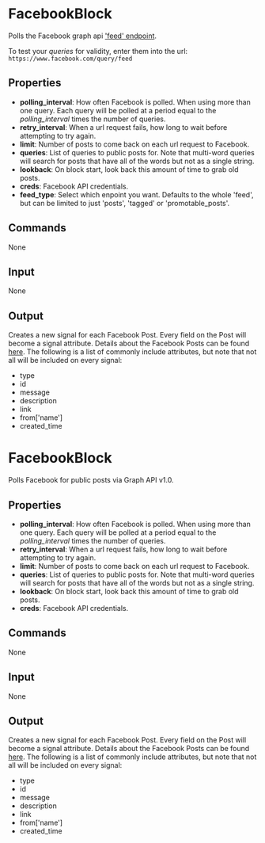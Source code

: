 FacebookBlock
=============

Polls the Facebook graph api ['feed' endpoint](https://developers.facebook.com/docs/graph-api/reference/v2.2/page/feed).

To test your *queries* for validity, enter them into the url:
`https://www.facebook.com/query/feed`

Properties
--------------

-   **polling_interval**: How often Facebook is polled. When using more than one query. Each query will be polled at a period equal to the *polling\_interval* times the number of queries.
-   **retry_interval**: When a url request fails, how long to wait before attempting to try again.
-   **limit**: Number of posts to come back on each url request to Facebook.
-   **queries**: List of queries to public posts for. Note that multi-word queries will search for posts that have all of the words but not as a single string.
-   **lookback**: On block start, look back this amount of time to grab old posts.
-   **creds**: Facebook API credentials.
-   **feed_type**: Select which enpoint you want. Defaults to the whole 'feed', but can be limited to just 'posts', 'tagged' or 'promotable_posts'. 

Commands
----------------
None

Input
-------
None

Output
---------
Creates a new signal for each Facebook Post. Every field on the Post will become a signal attribute. Details about the Facebook Posts can be found 
[here](https://developers.facebook.com/docs/graph-api/reference/v2.2/post). The following is a list of commonly include attributes, but note that not all will be included on every signal:

-   type
-   id
-   message
-   description
-   link
-   from['name']
-   created_time


FacebookBlock
=============

Polls Facebook for public posts via Graph API v1.0.

Properties
--------------

-   **polling_interval**: How often Facebook is polled. When using more than one query. Each query will be polled at a period equal to the *polling\_interval* times the number of queries.
-   **retry_interval**: When a url request fails, how long to wait before attempting to try again.
-   **limit**: Number of posts to come back on each url request to Facebook.
-   **queries**: List of queries to public posts for. Note that multi-word queries will search for posts that have all of the words but not as a single string.
-   **lookback**: On block start, look back this amount of time to grab old posts.
-   **creds**: Facebook API credentials.

Commands
----------------
None

Input
-------
None

Output
---------
Creates a new signal for each Facebook Post. Every field on the Post will become a signal attribute. Details about the Facebook Posts can be found 
[here](https://developers.facebook.com/docs/graph-api/reference/v1.0/post). The following is a list of commonly include attributes, but note that not all will be included on every signal:

-   type
-   id
-   message
-   description
-   link
-   from['name']
-   created_time
